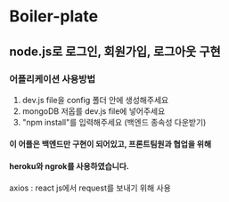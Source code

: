 # Boiler-plate

## node.js로 로그인, 회원가입, 로그아웃 구현

### 어플리케이션 사용방법

1. dev.js file을 config 폴더 안에 생성해주세요
2. mongoDB 저옵를 dev.js file에 넣어주세요
3. "npm install"를 입력해주세요 (백엔드 종속성 다운받기)

#### 이 어플은 백엔드만 구현이 되어있고, 프론트팀원과 협업을 위해

#### heroku와 ngrok를 사용하였습니다.

axios : react js에서 request를 보내기 위해 사용
